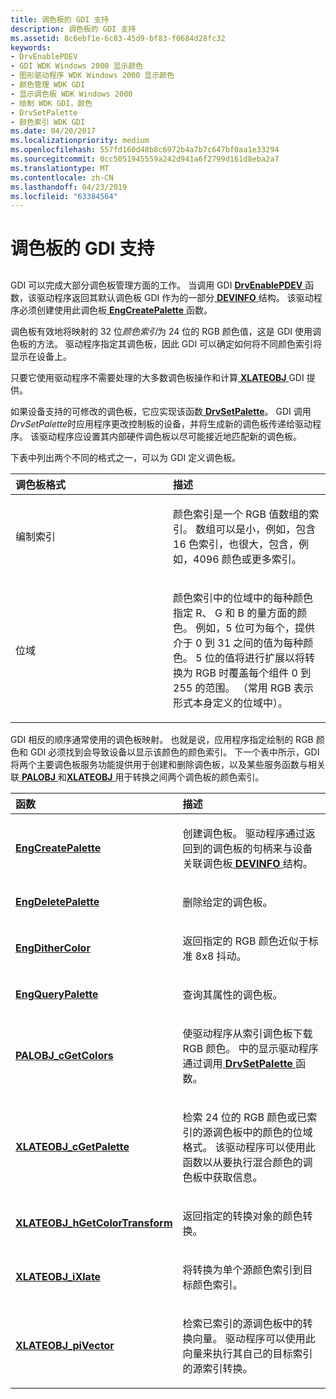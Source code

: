 ```yaml
---
title: 调色板的 GDI 支持
description: 调色板的 GDI 支持
ms.assetid: 8c6ebf1e-6c83-45d9-bf83-f0684d28fc32
keywords:
- DrvEnablePDEV
- GDI WDK Windows 2000 显示颜色
- 图形驱动程序 WDK Windows 2000 显示颜色
- 颜色管理 WDK GDI
- 显示调色板 WDK Windows 2000
- 绘制 WDK GDI，颜色
- DrvSetPalette
- 颜色索引 WDK GDI
ms.date: 04/20/2017
ms.localizationpriority: medium
ms.openlocfilehash: 557fd160d48b8c6972b4a7b7c647bf0aa1e33294
ms.sourcegitcommit: 0cc5051945559a242d941a6f2799d161d8eba2a7
ms.translationtype: MT
ms.contentlocale: zh-CN
ms.lasthandoff: 04/23/2019
ms.locfileid: "63384564"
---
```

# <a name="gdi-support-for-palettes"></a>调色板的 GDI 支持


## <span id="ddk_gdi_support_for_palettes_gg"></span><span id="DDK_GDI_SUPPORT_FOR_PALETTES_GG"></span>


GDI 可以完成大部分调色板管理方面的工作。 当调用 GDI [ **DrvEnablePDEV** ](https://msdn.microsoft.com/library/windows/hardware/ff556211)函数，该驱动程序返回其默认调色板 GDI 作为的一部分[ **DEVINFO** ](https://msdn.microsoft.com/library/windows/hardware/ff552835)结构。 该驱动程序必须创建使用此调色板[ **EngCreatePalette** ](https://msdn.microsoft.com/library/windows/hardware/ff564212)函数。

调色板有效地将映射的 32 位*颜色索引*为 24 位的 RGB 颜色值，这是 GDI 使用调色板的方法。 驱动程序指定其调色板，因此 GDI 可以确定如何将不同颜色索引将显示在设备上。

只要它使用驱动程序不需要处理的大多数调色板操作和计算[ **XLATEOBJ** ](https://msdn.microsoft.com/library/windows/hardware/ff570634) GDI 提供。

如果设备支持的可修改的调色板，它应实现该函数[ **DrvSetPalette**](https://msdn.microsoft.com/library/windows/hardware/ff556282)。 GDI 调用*DrvSetPalette*时应用程序更改控制板的设备，并将生成新的调色板传递给驱动程序。 该驱动程序应设置其内部硬件调色板以尽可能接近地匹配新的调色板。

下表中列出两个不同的格式之一，可以为 GDI 定义调色板。

<table>
<colgroup>
<col width="50%" />
<col width="50%" />
</colgroup>
<thead>
<tr class="header">
<th align="left">调色板格式</th>
<th align="left">描述</th>
</tr>
</thead>
<tbody>
<tr class="odd">
<td align="left"><p>编制索引</p></td>
<td align="left"><p>颜色索引是一个 RGB 值数组的索引。 数组可以是小，例如，包含 16 色索引，也很大，包含，例如，4096 颜色或更多索引。</p></td>
</tr>
<tr class="even">
<td align="left"><p>位域</p></td>
<td align="left"><p>颜色索引中的位域中的每种颜色指定 R、 G 和 B 的量方面的颜色。 例如，5 位可为每个，提供介于 0 到 31 之间的值为每种颜色。 5 位的值将进行扩展以将转换为 RGB 时覆盖每个组件 0 到 255 的范围。 （常用 RGB 表示形式本身定义的位域中）。</p></td>
</tr>
</tbody>
</table>

 

GDI 相反的顺序通常使用的调色板映射。 也就是说，应用程序指定绘制的 RGB 颜色和 GDI 必须找到会导致设备以显示该颜色的颜色索引。 下一个表中所示，GDI 将两个主要调色板服务功能提供用于创建和删除调色板，以及某些服务函数与相关联[ **PALOBJ** ](https://msdn.microsoft.com/library/windows/hardware/ff568844)和[**XLATEOBJ** ](https://msdn.microsoft.com/library/windows/hardware/ff570634)用于转换之间两个调色板的颜色索引。

<table>
<colgroup>
<col width="50%" />
<col width="50%" />
</colgroup>
<thead>
<tr class="header">
<th align="left">函数</th>
<th align="left">描述</th>
</tr>
</thead>
<tbody>
<tr class="odd">
<td align="left"><p><a href="https://msdn.microsoft.com/library/windows/hardware/ff564212" data-raw-source="[&lt;strong&gt;EngCreatePalette&lt;/strong&gt;](https://msdn.microsoft.com/library/windows/hardware/ff564212)"><strong>EngCreatePalette</strong></a></p></td>
<td align="left"><p>创建调色板。 驱动程序通过返回到的调色板的句柄来与设备关联调色板<a href="https://msdn.microsoft.com/library/windows/hardware/ff552835" data-raw-source="[&lt;strong&gt;DEVINFO&lt;/strong&gt;](https://msdn.microsoft.com/library/windows/hardware/ff552835)"> <strong>DEVINFO</strong> </a>结构。</p></td>
</tr>
<tr class="even">
<td align="left"><p><a href="https://msdn.microsoft.com/library/windows/hardware/ff564808" data-raw-source="[&lt;strong&gt;EngDeletePalette&lt;/strong&gt;](https://msdn.microsoft.com/library/windows/hardware/ff564808)"><strong>EngDeletePalette</strong></a></p></td>
<td align="left"><p>删除给定的调色板。</p></td>
</tr>
<tr class="odd">
<td align="left"><p><a href="https://msdn.microsoft.com/library/windows/hardware/ff564842" data-raw-source="[&lt;strong&gt;EngDitherColor&lt;/strong&gt;](https://msdn.microsoft.com/library/windows/hardware/ff564842)"><strong>EngDitherColor</strong></a></p></td>
<td align="left"><p>返回指定的 RGB 颜色近似于标准 8x8 抖动。</p></td>
</tr>
<tr class="even">
<td align="left"><p><a href="https://msdn.microsoft.com/library/windows/hardware/ff564993" data-raw-source="[&lt;strong&gt;EngQueryPalette&lt;/strong&gt;](https://msdn.microsoft.com/library/windows/hardware/ff564993)"><strong>EngQueryPalette</strong></a></p></td>
<td align="left"><p>查询其属性的调色板。</p></td>
</tr>
<tr class="odd">
<td align="left"><p><a href="https://msdn.microsoft.com/library/windows/hardware/ff568845" data-raw-source="[&lt;strong&gt;PALOBJ_cGetColors&lt;/strong&gt;](https://msdn.microsoft.com/library/windows/hardware/ff568845)"><strong>PALOBJ_cGetColors</strong></a></p></td>
<td align="left"><p>使驱动程序从索引调色板下载 RGB 颜色。 中的显示驱动程序通过调用<a href="https://msdn.microsoft.com/library/windows/hardware/ff556282" data-raw-source="[&lt;strong&gt;DrvSetPalette&lt;/strong&gt;](https://msdn.microsoft.com/library/windows/hardware/ff556282)"> <strong>DrvSetPalette</strong> </a>函数。</p></td>
</tr>
<tr class="even">
<td align="left"><p><a href="https://msdn.microsoft.com/library/windows/hardware/ff570637" data-raw-source="[&lt;strong&gt;XLATEOBJ_cGetPalette&lt;/strong&gt;](https://msdn.microsoft.com/library/windows/hardware/ff570637)"><strong>XLATEOBJ_cGetPalette</strong></a></p></td>
<td align="left"><p>检索 24 位的 RGB 颜色或已索引的源调色板中的颜色的位域格式。 该驱动程序可以使用此函数以从要执行混合颜色的调色板中获取信息。</p></td>
</tr>
<tr class="odd">
<td align="left"><p><a href="https://msdn.microsoft.com/library/windows/hardware/ff570639" data-raw-source="[&lt;strong&gt;XLATEOBJ_hGetColorTransform&lt;/strong&gt;](https://msdn.microsoft.com/library/windows/hardware/ff570639)"><strong>XLATEOBJ_hGetColorTransform</strong></a></p></td>
<td align="left"><p>返回指定的转换对象的颜色转换。</p></td>
</tr>
<tr class="even">
<td align="left"><p><a href="https://msdn.microsoft.com/library/windows/hardware/ff570642" data-raw-source="[&lt;strong&gt;XLATEOBJ_iXlate&lt;/strong&gt;](https://msdn.microsoft.com/library/windows/hardware/ff570642)"><strong>XLATEOBJ_iXlate</strong></a></p></td>
<td align="left"><p>将转换为单个源颜色索引到目标颜色索引。</p></td>
</tr>
<tr class="odd">
<td align="left"><p><a href="https://msdn.microsoft.com/library/windows/hardware/ff570644" data-raw-source="[&lt;strong&gt;XLATEOBJ_piVector&lt;/strong&gt;](https://msdn.microsoft.com/library/windows/hardware/ff570644)"><strong>XLATEOBJ_piVector</strong></a></p></td>
<td align="left"><p>检索已索引的源调色板中的转换向量。 驱动程序可以使用此向量来执行其自己的目标索引的源索引转换。</p></td>
</tr>
</tbody>
</table>

 

 

 





